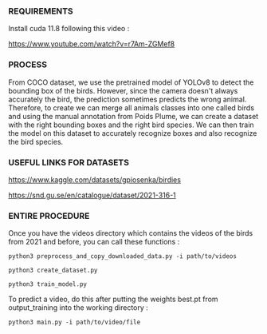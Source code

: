 ### REQUIREMENTS

Install cuda 11.8 following this video :

https://www.youtube.com/watch?v=r7Am-ZGMef8

### PROCESS

From COCO dataset, we use the pretrained model of YOLOv8 to detect the bounding box of the birds. However, since the camera doesn't always accurately the bird, the prediction sometimes predicts the wrong animal. Therefore, to create we can merge all animals classes into one called birds and using the manual annotation from Poids Plume, we can create a dataset with the right bounding boxes and the right bird species. We can then train the model on this dataset to accurately recognize boxes and also recognize the bird species.

### USEFUL LINKS FOR DATASETS

https://www.kaggle.com/datasets/gpiosenka/birdies

https://snd.gu.se/en/catalogue/dataset/2021-316-1

### ENTIRE PROCEDURE

Once you have the videos directory which contains the videos of the birds from 2021 and before, you can call these functions :

```
python3 preprocess_and_copy_downloaded_data.py -i path/to/videos

python3 create_dataset.py

python3 train_model.py
```

To predict a video, do this after putting the weights best.pt from output_training into the working directory :

```
python3 main.py -i path/to/video/file
```
